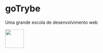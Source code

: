 # goTrybe
Uma grande escola de desenvolvimento web 
<p>
  <a href="https://www.betrybe.com/"> 
   <img src="https://static.wixstatic.com/media/4c2984_e8ba75672946447b9c0718f98d806496~mv2.png/v1/fit/w_522%2Ch_132%2Cal_c/file.png" width="60"/>
  </a>
</p>

